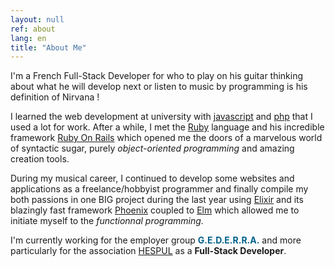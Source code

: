 ```yaml
---
layout: null
ref: about
lang: en
title: "About Me"
---
```


I'm a French Full-Stack Developer for who to play on his guitar thinking about what he will develop next or listen to music by programming is his definition of Nirvana !

I learned the web development at university with <a href="https://www.javascript.com/" class="bold yellow animated" target="\_blank">javascript</a> and <a href="https://secure.php.net/" class="bold blue animated" target="\_blank">php</a> that I used a lot for work. After a while, I met the <a href="https://www.ruby-lang.org/en/" class="bold red animated" target="\_blank">Ruby</a> language and his incredible framework <a href="http://rubyonrails.org/" class="bold red animated" target="\_blank">Ruby On Rails</a> which opened me the doors of a marvelous world of syntactic sugar, purely <i>object-oriented programming</i> and amazing creation tools.

During my musical career, I continued to develop some websites and applications as a freelance/hobbyist programmer and finally compile my both passions in one BIG project during the last year using <a href="http://elixir-lang.org/" class="bold violet animated" target="\_blank">Elixir</a> and its blazingly fast framework <a href="http://www.phoenixframework.org/" class="bold orange animated" target="\_blank">Phoenix</a> coupled to <a href="http://elm-lang.org/" class="bold cyan animated" target="\_blank">Elm</a> which allowed me to initiate myself to the <i>functionnal programming</i>.

<p class="notice--hespul">
  I'm currently working for the employer group <span style="font-weight: bold; color: #01618b;">G.E.D.E.R.R.A.</span> and more particularly for the association <a href="http://www.hespul.org/" class="bold green animated" target="\_blank">HESPUL</a> as a <strong>Full-Stack Developer</strong>.
</p>
